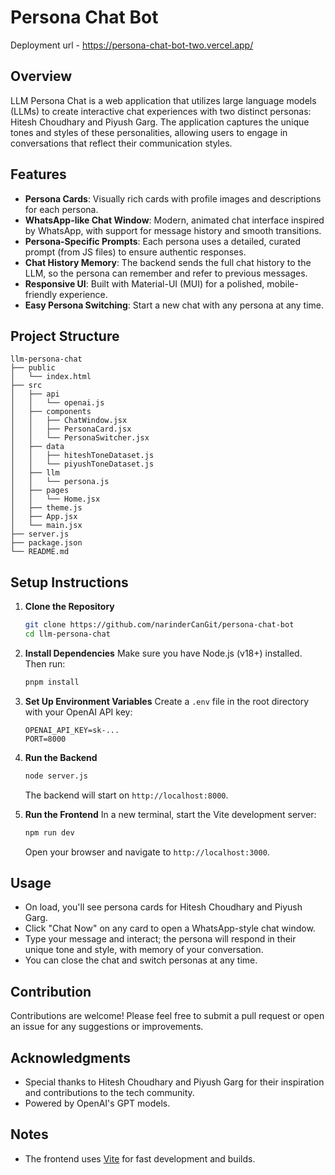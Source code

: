# Persona Chat Bot

Deployment url - https://persona-chat-bot-two.vercel.app/

## Overview
LLM Persona Chat is a web application that utilizes large language models (LLMs) to create interactive chat experiences with two distinct personas: Hitesh Choudhary and Piyush Garg. The application captures the unique tones and styles of these personalities, allowing users to engage in conversations that reflect their communication styles.

## Features
- **Persona Cards**: Visually rich cards with profile images and descriptions for each persona.
- **WhatsApp-like Chat Window**: Modern, animated chat interface inspired by WhatsApp, with support for message history and smooth transitions.
- **Persona-Specific Prompts**: Each persona uses a detailed, curated prompt (from JS files) to ensure authentic responses.
- **Chat History Memory**: The backend sends the full chat history to the LLM, so the persona can remember and refer to previous messages.
- **Responsive UI**: Built with Material-UI (MUI) for a polished, mobile-friendly experience.
- **Easy Persona Switching**: Start a new chat with any persona at any time.

## Project Structure
```
llm-persona-chat
├── public
│   └── index.html
├── src
│   ├── api
│   │   └── openai.js
│   ├── components
│   │   ├── ChatWindow.jsx
│   │   ├── PersonaCard.jsx
│   │   └── PersonaSwitcher.jsx
│   ├── data
│   │   ├── hiteshToneDataset.js
│   │   └── piyushToneDataset.js
│   ├── llm
│   │   └── persona.js
│   ├── pages
│   │   └── Home.jsx
│   ├── theme.js
│   ├── App.jsx
│   └── main.jsx
├── server.js
├── package.json
└── README.md
```

## Setup Instructions

1. **Clone the Repository**
   ```bash
   git clone https://github.com/narinderCanGit/persona-chat-bot
   cd llm-persona-chat
   ```

2. **Install Dependencies**
   Make sure you have Node.js (v18+) installed. Then run:
   ```bash
   pnpm install
   ```

3. **Set Up Environment Variables**
   Create a `.env` file in the root directory with your OpenAI API key:
   ```
   OPENAI_API_KEY=sk-...
   PORT=8000
   ```

4. **Run the Backend**
   ```bash
   node server.js
   ```
   The backend will start on `http://localhost:8000`.

5. **Run the Frontend**
   In a new terminal, start the Vite development server:
   ```bash
   npm run dev
   ```
   Open your browser and navigate to `http://localhost:3000`.

## Usage
- On load, you'll see persona cards for Hitesh Choudhary and Piyush Garg.
- Click "Chat Now" on any card to open a WhatsApp-style chat window.
- Type your message and interact; the persona will respond in their unique tone and style, with memory of your conversation.
- You can close the chat and switch personas at any time.

## Contribution
Contributions are welcome! Please feel free to submit a pull request or open an issue for any suggestions or improvements.

## Acknowledgments
- Special thanks to Hitesh Choudhary and Piyush Garg for their inspiration and contributions to the tech community.
- Powered by OpenAI's GPT models.

## Notes
- The frontend uses [Vite](https://vitejs.dev/) for fast development and builds.
